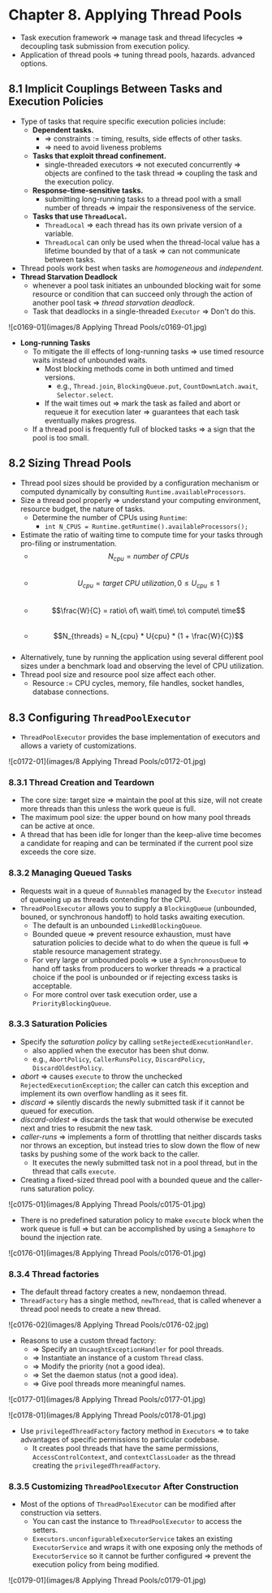 # Chapter 8. Applying Thread Pools

* Task execution framework => manage task and thread lifecycles => decoupling task submission from execution policy.
* Application of thread pools => tuning thread pools, hazards. advanced options.

## 8.1 Implicit Couplings Between Tasks and Execution Policies

* Type of tasks that require specific execution policies include:
  * **Dependent tasks.**
    * => constraints := timing, results, side effects of other tasks.
    * => need to avoid liveness problems
  * **Tasks that exploit thread confinement.**
    * single-threaded executors => not executed concurrently => objects are confined to the task thread => coupling the task and the execution policy.
  * **Response-time-sensitive tasks.**
    * submitting long-running tasks to a thread pool with a small number of threads => impair the responsiveness of the service.
  * **Tasks that use `ThreadLocal`.**
    * `ThreadLocal` => each thread has its own private version of a variable.
    * `ThreadLocal` can only be used when the thread-local value has a lifetime bounded by that of a task => can not communicate between tasks.
* Thread pools work best when tasks are *homogeneous* and *independent*.
* **Thread Starvation Deadlock**
  * whenever a pool task initiates an unbounded blocking wait for some resource or condition that can succeed only through the action of another pool task => *thread starvation deadlock*.
  * Task that deadlocks in a single-threaded `Executor` => Don't do this.

![c0169-01](images/8 Applying Thread Pools/c0169-01.jpg)

* **Long-running Tasks**
  * To mitigate the ill effects of long-running tasks => use timed resource waits instead of unbounded waits.
    * Most blocking methods come in both untimed and timed versions.
      * e.g., `Thread.join`, `BlockingQueue.put`, `CountDownLatch.await`, `Selector.select`.
    * If the wait times out => mark the task as failed and abort or requeue it for execution later => guarantees that each task eventually makes progress.
  * If a thread pool is frequently full of blocked tasks => a sign that the pool is too small.

## 8.2 Sizing Thread Pools

* Thread pool sizes should be provided by a configuration mechanism or computed dynamically by consulting `Runtime.availableProcessors`.
* Size a thread pool properly => understand your computing environment, resource budget, the nature of tasks.
  * Determine the number of CPUs using `Runtime`:
    * `int N_CPUS = Runtime.getRuntime().availableProcessors();`
* Estimate the ratio of waiting time to compute time for your tasks through pro-filing or instrumentation.
  * $$N_{cpu} = number\ of \ CPUs$$​
  * $$U_{cpu} = target\ CPU\ utilization, 0 \le U_{cpu} \le 1$$​
  * $$\frac{W}{C} = ratio\ of\ wait\ time\ to\ compute\ time$$​
  * $$N_{threads} = N_{cpu} * U{cpu} * (1 + \frac{W}{C})$$​
* Alternatively, tune by running the application using several different pool sizes under a benchmark load and observing the level of CPU utilization.
* Thread pool size and resource pool size affect each other.
  * Resource := CPU cycles, memory, file handles, socket handles, database connections.

## 8.3 Configuring `ThreadPoolExecutor`

* `ThreadPoolExecutor` provides the base implementation of executors and allows a variety of customizations.

![c0172-01](images/8 Applying Thread Pools/c0172-01.jpg)

### 8.3.1 Thread Creation and Teardown

* The core size: target size => maintain the pool at this size, will not create more threads than this unless the work queue is full.
* The maximum pool size: the upper bound on how many pool threads can be active at once.
* A thread that has been idle for longer than the keep-alive time becomes a candidate for reaping and can be terminated if the current pool size exceeds the core size.

### 8.3.2 Managing Queued Tasks

* Requests wait in a queue of `Runnable`s managed by the `Executor` instead of queueing up as threads contending for the CPU.
* `ThreadPoolExecutor` allows you to supply a `BlockingQueue` (unbounded, bouned, or synchronous handoff) to hold tasks awaiting execution.
  * The default is an unbounded `LinkedBlockingQueue`.
  * Bounded queue => prevent resource exhaustion, must have saturation policies to decide what to do when the queue is full => stable resource management strategy.
  * For very large or unbounded pools => use a `SynchronousQueue` to hand off tasks from producers to worker threads => a practical choice if the pool is unbounded or if rejecting excess tasks is acceptable.
  * For more control over task execution order, use a `PriorityBlockingQueue`.

### 8.3.3 Saturation Policies

* Specify the *saturation policy* by calling `setRejectedExecutionHandler`.
  * also applied when the executor has been shut donw.
  * e.g., `AbortPolicy`, `CallerRunsPolicy`, `DiscardPolicy`, `DiscardOldestPolicy`.
* *abort* => causes `execute` to throw the unchecked `RejectedExecutionException`; the caller can catch this exception and implement its own overflow handling as it sees fit.
* *discard* => silently discards the newly submitted task if it cannot be queued for execution.
* *discard-oldest* => discards the task that would otherwise be executed next and tries to resubmit the new task.
* *caller-runs* => implements a form of throttling that neither discards tasks nor throws an exception, but instead tries to slow down the flow of new tasks by pushing some of the work back to the caller.
  * It executes the newly submitted task not in a pool thread, but in the thread that calls `execute`.
* Creating a fixed-sized thread pool with a bounded queue and the caller-runs saturation policy.

![c0175-01](images/8 Applying Thread Pools/c0175-01.jpg)

* There is no predefined saturation policy to make `execute` block when the work queue is full => but can be accomplished by using a `Semaphore` to bound the injection rate.

![c0176-01](images/8 Applying Thread Pools/c0176-01.jpg)

### 8.3.4 Thread factories

* The default thread factory creates a new, nondaemon thread.
* `ThreadFactory` has a single method, `newThread`, that is called whenever a thread pool needs to create a new thread.

![c0176-02](images/8 Applying Thread Pools/c0176-02.jpg)

* Reasons to use a custom thread factory:
  * => Specify an `UncaughtExceptionHandler` for pool threads.
  * => Instantiate an instance of a custom `Thread` class.
  * => Modify the priority (not a good idea).
  * => Set the daemon status (not a good idea).
  * => Give pool threads more meaningful names.

![c0177-01](images/8 Applying Thread Pools/c0177-01.jpg)

![c0178-01](images/8 Applying Thread Pools/c0178-01.jpg)

* Use `privilegedThreadFactory` factory method in `Executors` => to take advantages of specific permissions to particular codebase.
  * It creates pool threads that have the same permissions, `AccessControlContext`, and `contextClassLoader` as the thread creating the `privilegedThreadFactory`.

### 8.3.5 Customizing `ThreadPoolExecutor` After Construction

* Most of the options of `ThreadPoolExecutor` can be modified after construction via setters.
  * You can cast the instance to `ThreadPoolExecutor` to access the setters.
  * `Executors.unconfigurableExecutorService` takes an existing `ExecutorService` and wraps it with one exposing only the methods of `ExecutorService` so it cannot be further configured => prevent the execution policy from being modified.

![c0179-01](images/8 Applying Thread Pools/c0179-01.jpg)